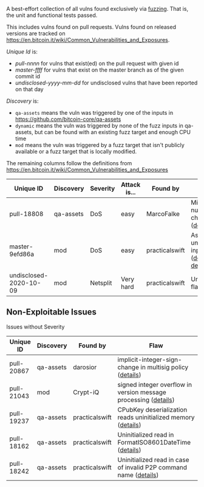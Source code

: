 A best-effort collection of all vulns found exclusively via [fuzzing](https://github.com/bitcoin/bitcoin/blob/master/doc/fuzzing.md). That is, the unit and functional tests passed.

This includes vulns found on pull requests. Vulns found on released versions are tracked on https://en.bitcoin.it/wiki/Common_Vulnerabilities_and_Exposures.

_Unique Id_ is:

* _pull-nnnn_ for vulns that exist(ed) on the pull request with given id
* _master-ffff_ for vulns that exist on the master branch as of the given commit id
* _undisclosed-yyyy-mm-dd_ for undisclosed vulns that have been reported on that day

_Discovery_ is:

* `qa-assets` means the vuln was triggered by one of the inputs in https://github.com/bitcoin-core/qa-assets
* `dynamic` means the vuln was triggered by none of the fuzz inputs in qa-assets, but can be found with an existing fuzz target and enough CPU time
* `mod` means the vuln was triggered by a fuzz target that isn't publicly available or a fuzz target that is locally modified.

The remaining columns follow the definitions from https://en.bitcoin.it/wiki/Common_Vulnerabilities_and_Exposures


| Unique ID              | Discovery | Severity | Attack is... | Found by       | Flaw                 |
|------------------------|-----------|----------|--------------|----------------|----------------------|
| pull-18808             | qa-assets | DoS      | easy         | MarcoFalke     | Missing nullptr check ([details](https://github.com/bitcoin/bitcoin/pull/18808#discussion_r417307258)) |
| master-9efd86a         | mod       | DoS      | easy         | practicalswift | Assert on untrusted input ([details](https://github.com/bitcoin/bitcoin/pull/20317#issuecomment-723046620), [details](https://github.com/bitcoin/bitcoin/pull/20317#issuecomment-723047111)) |
| undisclosed-2020-10-09 | mod       | Netsplit | Very hard    | practicalswift | Undisclosed flaw |

## Non-Exploitable Issues

Issues without Severity

| Unique ID              | Discovery | Found by       | Flaw                  |
|------------------------|-----------|----------------|-----------------------|
| pull-20867             | qa-assets | darosior       | implicit-integer-sign-change in multisig policy ([details](https://github.com/bitcoin/bitcoin/pull/20867#issuecomment-782474611)) |
| pull-21043             | mod       | Crypt-iQ       | signed integer overflow in version message processing ([details](https://github.com/bitcoin/bitcoin/pull/21043)) |
| pull-19237             | qa-assets | practicalswift | CPubKey deserialization reads uninitialized memory ([details](https://github.com/bitcoin/bitcoin/issues/19235)) |
| pull-18162             | qa-assets | practicalswift | Uninitialized read in FormatISO8601DateTime ([details](https://github.com/bitcoin/bitcoin/pull/18162)) |
| pull-18242             | qa-assets | practicalswift | Uninitialized read in case of invalid P2P command name ([details](https://github.com/bitcoin/bitcoin/pull/18242#issuecomment-593674721)) |
